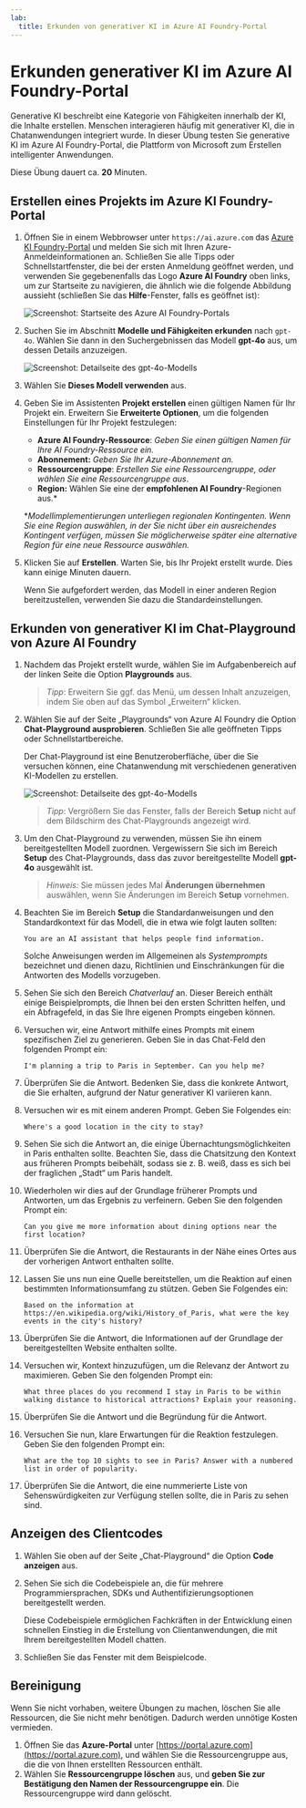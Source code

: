 ```yaml
---
lab:
  title: Erkunden von generativer KI im Azure AI Foundry-Portal
---
```


# Erkunden generativer KI im Azure AI Foundry-Portal

Generative KI beschreibt eine Kategorie von Fähigkeiten innerhalb der KI, die Inhalte erstellen. Menschen interagieren häufig mit generativer KI, die in Chatanwendungen integriert wurde. In dieser Übung testen Sie generative KI im Azure AI Foundry-Portal, die Plattform von Microsoft zum Erstellen intelligenter Anwendungen. 

Diese Übung dauert ca. **20** Minuten.

## Erstellen eines Projekts im Azure KI Foundry-Portal

1. Öffnen Sie in einem Webbrowser unter `https://ai.azure.com` das [Azure KI Foundry-Portal](https://ai.azure.com) und melden Sie sich mit Ihren Azure-Anmeldeinformationen an. Schließen Sie alle Tipps oder Schnellstartfenster, die bei der ersten Anmeldung geöffnet werden, und verwenden Sie gegebenenfalls das Logo **Azure AI Foundry** oben links, um zur Startseite zu navigieren, die ähnlich wie die folgende Abbildung aussieht (schließen Sie das **Hilfe**-Fenster, falls es geöffnet ist):

    ![Screenshot: Startseite des Azure AI Foundry-Portals](./media/ai-foundry-portal.png)

1. Suchen Sie im Abschnitt **Modelle und Fähigkeiten erkunden** nach `gpt-4o`. Wählen Sie dann in den Suchergebnissen das Modell **gpt-4o** aus, um dessen Details anzuzeigen.

    ![Screenshot: Detailseite des gpt-4o-Modells](./media/gpt-4o-details.png)

1. Wählen Sie **Dieses Modell verwenden** aus.

1. Geben Sie im Assistenten **Projekt erstellen** einen gültigen Namen für Ihr Projekt ein. Erweitern Sie **Erweiterte Optionen**, um die folgenden Einstellungen für Ihr Projekt festzulegen:
    - **Azure AI Foundry-Ressource**: *Geben Sie einen gültigen Namen für Ihre AI Foundry-Ressource ein.*
    - **Abonnement:** *Geben Sie Ihr Azure-Abonnement an.*
    - **Ressourcengruppe**: *Erstellen Sie eine Ressourcengruppe, oder wählen Sie eine Ressourcengruppe aus*.
    - **Region:** Wählen Sie eine der **empfohlenen AI Foundry**-Regionen aus.\*
    
    \**Modellimplementierungen unterliegen regionalen Kontingenten. Wenn Sie eine Region auswählen, in der Sie nicht über ein ausreichendes Kontingent verfügen, müssen Sie möglicherweise später eine alternative Region für eine neue Ressource auswählen.*

1. Klicken Sie auf **Erstellen**. Warten Sie, bis Ihr Projekt erstellt wurde. Dies kann einige Minuten dauern.

    Wenn Sie aufgefordert werden, das Modell in einer anderen Region bereitzustellen, verwenden Sie dazu die Standardeinstellungen.

## Erkunden von generativer KI im Chat-Playground von Azure AI Foundry

1. Nachdem das Projekt erstellt wurde, wählen Sie im Aufgabenbereich auf der linken Seite die Option **Playgrounds** aus. 

    >*Tipp*: Erweitern Sie ggf. das Menü, um dessen Inhalt anzuzeigen, indem Sie oben auf das Symbol „Erweitern“ klicken.

1. Wählen Sie auf der Seite „Playgrounds“ von Azure AI Foundry die Option **Chat-Playground ausprobieren**. Schließen Sie alle geöffneten Tipps oder Schnellstartbereiche.

    Der Chat-Playground ist eine Benutzeroberfläche, über die Sie versuchen können, eine Chatanwendung mit verschiedenen generativen KI-Modellen zu erstellen.

    ![Screenshot: Detailseite des gpt-4o-Modells](./media/chat-playground.png)

    >*Tipp*: Vergrößern Sie das Fenster, falls der Bereich **Setup** nicht auf dem Bildschirm des Chat-Playgrounds angezeigt wird.  

1. Um den Chat-Playground zu verwenden, müssen Sie ihn einem bereitgestellten Modell zuordnen. Vergewissern Sie sich im Bereich **Setup** des Chat-Playgrounds, dass das zuvor bereitgestellte Modell **gpt-4o** ausgewählt ist. 

    >*Hinweis:* Sie müssen jedes Mal **Änderungen übernehmen** auswählen, wenn Sie Änderungen im Bereich **Setup** vornehmen.

1. Beachten Sie im Bereich **Setup** die Standardanweisungen und den Standardkontext für das Modell, die in etwa wie folgt lauten sollten:

    `You are an AI assistant that helps people find information.`

    Solche Anweisungen werden im Allgemeinen als *Systemprompts* bezeichnet und dienen dazu, Richtlinien und Einschränkungen für die Antworten des Modells vorzugeben.

1. Sehen Sie sich den Bereich *Chatverlauf* an. Dieser Bereich enthält einige Beispielprompts, die Ihnen bei den ersten Schritten helfen, und ein Abfragefeld, in das Sie Ihre eigenen Prompts eingeben können. 

1. Versuchen wir, eine Antwort mithilfe eines Prompts mit einem spezifischen Ziel zu generieren. Geben Sie in das Chat-Feld den folgenden Prompt ein:

    ```prompt
    I'm planning a trip to Paris in September. Can you help me?
    ```

1. Überprüfen Sie die Antwort. Bedenken Sie, dass die konkrete Antwort, die Sie erhalten, aufgrund der Natur generativer KI variieren kann.

1. Versuchen wir es mit einem anderen Prompt. Geben Sie Folgendes ein:

    ```prompt
    Where's a good location in the city to stay?
    ```

1. Sehen Sie sich die Antwort an, die einige Übernachtungsmöglichkeiten in Paris enthalten sollte. Beachten Sie, dass die Chatsitzung den Kontext aus früheren Prompts beibehält, sodass sie z. B. weiß, dass es sich bei der fraglichen „Stadt“ um Paris handelt.

1. Wiederholen wir dies auf der Grundlage früherer Prompts und Antworten, um das Ergebnis zu verfeinern. Geben Sie den folgenden Prompt ein:

    ```prompt
    Can you give me more information about dining options near the first location?
    ```

1. Überprüfen Sie die Antwort, die Restaurants in der Nähe eines Ortes aus der vorherigen Antwort enthalten sollte. 

1. Lassen Sie uns nun eine Quelle bereitstellen, um die Reaktion auf einen bestimmten Informationsumfang zu stützen. Geben Sie Folgendes ein: 

    ```prompt
    Based on the information at https://en.wikipedia.org/wiki/History_of_Paris, what were the key events in the city's history?
    ```

1. Überprüfen Sie die Antwort, die Informationen auf der Grundlage der bereitgestellten Website enthalten sollte. 

1. Versuchen wir, Kontext hinzuzufügen, um die Relevanz der Antwort zu maximieren. Geben Sie den folgenden Prompt ein: 

    ```prompt
    What three places do you recommend I stay in Paris to be within walking distance to historical attractions? Explain your reasoning.
    ```

1. Überprüfen Sie die Antwort und die Begründung für die Antwort.  

1. Versuchen Sie nun, klare Erwartungen für die Reaktion festzulegen. Geben Sie den folgenden Prompt ein:

    ```prompt
    What are the top 10 sights to see in Paris? Answer with a numbered list in order of popularity.
    ```

1. Überprüfen Sie die Antwort, die eine nummerierte Liste von Sehenswürdigkeiten zur Verfügung stellen sollte, die in Paris zu sehen sind.

## Anzeigen des Clientcodes

1. Wählen Sie oben auf der Seite „Chat-Playground“ die Option **Code anzeigen** aus.
1. Sehen Sie sich die Codebeispiele an, die für mehrere Programmiersprachen, SDKs und Authentifizierungsoptionen bereitgestellt werden.

    Diese Codebeispiele ermöglichen Fachkräften in der Entwicklung einen schnellen Einstieg in die Erstellung von Clientanwendungen, die mit Ihrem bereitgestellten Modell chatten.

1. Schließen Sie das Fenster mit dem Beispielcode.

## Bereinigung

Wenn Sie nicht vorhaben, weitere Übungen zu machen, löschen Sie alle Ressourcen, die Sie nicht mehr benötigen. Dadurch werden unnötige Kosten vermieden.

1. Öffnen Sie das **Azure-Portal** unter [https://portal.azure.com](https://portal.azure.com), und wählen Sie die Ressourcengruppe aus, die die von Ihnen erstellten Ressourcen enthält.
1. Wählen Sie **Ressourcengruppe löschen** aus, und **geben Sie zur Bestätigung den Namen der Ressourcengruppe ein**. Die Ressourcengruppe wird dann gelöscht.
